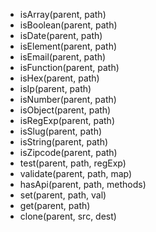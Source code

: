 



* isArray(parent, path)
* isBoolean(parent, path)
* isDate(parent, path)
* isElement(parent, path)
* isEmail(parent, path)
* isFunction(parent, path)
* isHex(parent, path)
* isIp(parent, path)
* isNumber(parent, path)
* isObject(parent, path)
* isRegExp(parent, path)
* isSlug(parent, path)
* isString(parent, path)
* isZipcode(parent, path)
* test(parent, path, regExp)
* validate(parent, path, map)
* hasApi(parent, path, methods)
* set(parent, path, val)
* get(parent, path)
* clone(parent, src, dest)


